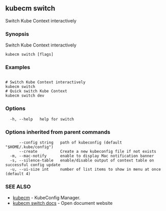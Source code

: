 ## kubecm switch

Switch Kube Context interactively

### Synopsis


Switch Kube Context interactively


```
kubecm switch [flags]
```

### Examples

```

# Switch Kube Context interactively
kubecm switch
# Quick switch Kube Context
kubecm switch dev

```

### Options

```
  -h, --help   help for switch
```

### Options inherited from parent commands

```
      --config string   path of kubeconfig (default "$HOME/.kube/config")
      --create          Create a new kubeconfig file if not exists
  -m, --mac-notify      enable to display Mac notification banner
  -s, --silence-table   enable/disable output of context table on successful config update
  -u, --ui-size int     number of list items to show in menu at once (default 4)
```

### SEE ALSO

* [kubecm](kubecm.md)	 - KubeConfig Manager.
* [kubecm switch docs](kubecm_switch_docs.md)	 - Open document website

